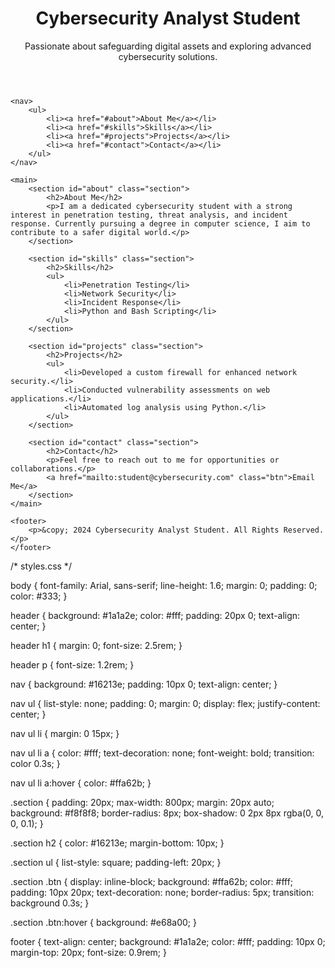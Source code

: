 <!DOCTYPE html>
<html lang="en">
<head>
    <meta charset="UTF-8">
    <meta name="viewport" content="width=device-width, initial-scale=1.0">
    <title>Cybersecurity Analyst Portfolio</title>
    <link rel="stylesheet" href="styles.css">
</head>
<body>
    <header>
        <div class="container">
            <h1>Cybersecurity Analyst Student</h1>
            <p>Passionate about safeguarding digital assets and exploring advanced cybersecurity solutions.</p>
        </div>
    </header>

    <nav>
        <ul>
            <li><a href="#about">About Me</a></li>
            <li><a href="#skills">Skills</a></li>
            <li><a href="#projects">Projects</a></li>
            <li><a href="#contact">Contact</a></li>
        </ul>
    </nav>

    <main>
        <section id="about" class="section">
            <h2>About Me</h2>
            <p>I am a dedicated cybersecurity student with a strong interest in penetration testing, threat analysis, and incident response. Currently pursuing a degree in computer science, I aim to contribute to a safer digital world.</p>
        </section>

        <section id="skills" class="section">
            <h2>Skills</h2>
            <ul>
                <li>Penetration Testing</li>
                <li>Network Security</li>
                <li>Incident Response</li>
                <li>Python and Bash Scripting</li>
            </ul>
        </section>

        <section id="projects" class="section">
            <h2>Projects</h2>
            <ul>
                <li>Developed a custom firewall for enhanced network security.</li>
                <li>Conducted vulnerability assessments on web applications.</li>
                <li>Automated log analysis using Python.</li>
            </ul>
        </section>

        <section id="contact" class="section">
            <h2>Contact</h2>
            <p>Feel free to reach out to me for opportunities or collaborations.</p>
            <a href="mailto:student@cybersecurity.com" class="btn">Email Me</a>
        </section>
    </main>

    <footer>
        <p>&copy; 2024 Cybersecurity Analyst Student. All Rights Reserved.</p>
    </footer>
</body>
</html>
/* styles.css */

body {
    font-family: Arial, sans-serif;
    line-height: 1.6;
    margin: 0;
    padding: 0;
    color: #333;
}

header {
    background: #1a1a2e;
    color: #fff;
    padding: 20px 0;
    text-align: center;
}

header h1 {
    margin: 0;
    font-size: 2.5rem;
}

header p {
    font-size: 1.2rem;
}

nav {
    background: #16213e;
    padding: 10px 0;
    text-align: center;
}

nav ul {
    list-style: none;
    padding: 0;
    margin: 0;
    display: flex;
    justify-content: center;
}

nav ul li {
    margin: 0 15px;
}

nav ul li a {
    color: #fff;
    text-decoration: none;
    font-weight: bold;
    transition: color 0.3s;
}

nav ul li a:hover {
    color: #ffa62b;
}

.section {
    padding: 20px;
    max-width: 800px;
    margin: 20px auto;
    background: #f8f8f8;
    border-radius: 8px;
    box-shadow: 0 2px 8px rgba(0, 0, 0, 0.1);
}

.section h2 {
    color: #16213e;
    margin-bottom: 10px;
}

.section ul {
    list-style: square;
    padding-left: 20px;
}

.section .btn {
    display: inline-block;
    background: #ffa62b;
    color: #fff;
    padding: 10px 20px;
    text-decoration: none;
    border-radius: 5px;
    transition: background 0.3s;
}

.section .btn:hover {
    background: #e68a00;
}

footer {
    text-align: center;
    background: #1a1a2e;
    color: #fff;
    padding: 10px 0;
    margin-top: 20px;
    font-size: 0.9rem;
}

